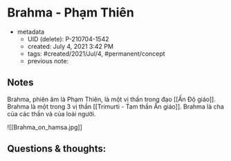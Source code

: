 # Brahma - Phạm Thiên

- metadata
	- UID (delete): P-210704-1542
	- created: July 4, 2021 3:42 PM
	- tags: #created/2021/Jul/4, #permanent/concept 
	- previous note:

## Notes
Brahma, phiên âm là Phạm Thiên, là một vị thần trong đạo [[Ấn Độ giáo]]. Brahma là một trong 3 vị thần [[Trimurti - Tam thần Ấn giáo]].  Brahma là cha của các thần và của loài người. 

![[Brahma_on_hamsa.jpg]]

## Questions & thoughts:

